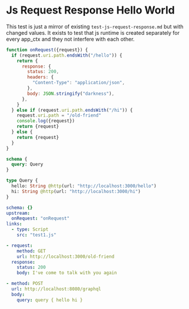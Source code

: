 # Js Request Response Hello World

This test is just a mirror of existing `test-js-request-response.md` but with changed values. It exists to test that js runtime is created separately for every app_ctx and they not interfere with each other.

```js @file:test.js
function onRequest({request}) {
  if (request.uri.path.endsWith("/hello")) {
    return {
      response: {
        status: 200,
        headers: {
          "Content-Type": "application/json",
        },
        body: JSON.stringify("darkness"),
      },
    }
  } else if (request.uri.path.endsWith("/hi")) {
    request.uri.path = "/old-friend"
    console.log({request})
    return {request}
  } else {
    return {request}
  }
}
```

```graphql @config
schema {
  query: Query
}

type Query {
  hello: String @http(url: "http://localhost:3000/hello")
  hi: String @http(url: "http://localhost:3000/hi")
}
```

```yml @file:config.yml
schema: {}
upstream:
  onRequest: "onRequest"
links:
  - type: Script
    src: "test1.js"
```

```yml @mock
- request:
    method: GET
    url: http://localhost:3000/old-friend
  response:
    status: 200
    body: I've come to talk with you again
```

```yml @test
- method: POST
  url: http://localhost:8080/graphql
  body:
    query: query { hello hi }
```

